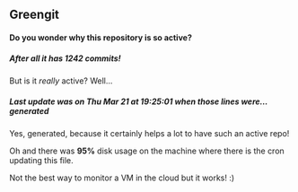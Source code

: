 ## Greengit

#### Do you wonder why this repository is so active?

##### After all it has 1242 commits!

But is it *really* active? Well...

##### Last update was on Thu Mar 21 at 19:25:01 when those lines were... generated

Yes, generated, because it certainly helps a lot to have such an active repo!

Oh and there was **95%** disk usage on the machine
where there is the cron updating this file.

Not the best way to monitor a VM in the cloud but it works! :)

